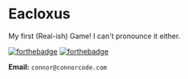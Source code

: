 # Eacloxus

My first (Real-ish) Game! I can't pronounce it either.

[![forthebadge](https://forthebadge.com/images/badges/powered-by-electricity.svg)](https://forthebadge.com)
[![forthebadge](https://forthebadge.com/images/badges/contains-tasty-spaghetti-code.svg)](https://forthebadge.com)

**Email:** `connor@connorcode.com`

